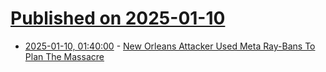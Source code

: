 # [Published on 2025-01-10](index.md)

* [2025-01-10, 01:40:00](https://soylentnews.org/article.pl?sid=25/01/09/1341227&from=rss) - [New Orleans Attacker Used Meta Ray-Bans To Plan The Massacre](https://soylentnews.org/article.pl?sid=25/01/09/1341227&from=rss)
